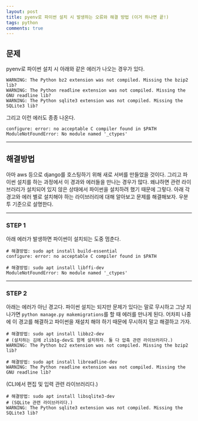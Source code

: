 ```yaml
---
layout: post
title: pyenv로 파이썬 설치 시 발생하는 오류와 해결 방법 (이거 하나면 끝!)
tags: python 
comments: true
---
```


## 문제     
pyenv로 파이썬 설치 시 아래와 같은 에러가 나오는 경우가 있다.    
```
WARNING: The Python bz2 extension was not compiled. Missing the bzip2 lib?
WARNING: The Python readline extension was not compiled. Missing the GNU readline lib?
WARNING: The Python sqlite3 extension was not compiled. Missing the SQLite3 lib?
```
      
그리고 이런 에러도 종종 나온다.    
```
configure: error: no acceptable C compiler found in $PATH
ModuleNotFoundError: No module named '_ctypes'
```

---

## 해결방법
아마 aws 등으로 django를 호스팅하기 위해 새로 서버를 만들었을 것이다. 그리고 파이썬 설치를 하는 과정에서 이 경과와 에러들을 만나는 경우가 많다. 왜냐하면 관련 라이브러리가 설치되어 있지 않은 상태에서 파이썬을 설치하려 했기 때문에 그렇다. 아래 각 경고와 에러 별로 설치해야 하는 라이브러리에 대해 알아보고 문제를 해결해보자. 우분투 기준으로 설명한다.      

---
      
### STEP 1
아래 에러가 발생하면 파이썬이 설치되는 도중 멈춘다.     
     
```
# 해결방법: sudo apt install build-essential
configure: error: no acceptable C compiler found in $PATH
```
```
# 해결방법: sudo apt install libffi-dev
ModuleNotFoundError: No module named '_ctypes'
```

---
      
### STEP 2
아래는 에러가 아닌 경고다. 파이썬 설치는 되지만 문제가 있다는 말로 무시하고 그냥 지나가면 ```python manage.py makemigrations```를 할 때 에러를 만나게 된다. 어차피 나중에 이 경고를 해결하고 파이썬을 재설치 해야 하기 때문에 무시하지 말고 해결하고 가자.    
    
```
# 해결방법: sudo apt install libbz2-dev    
# (설치하는 김에 zlib1g-dev도 함께 설치하자. 둘 다 압축 관련 라이브러리다.)    
WARNING: The Python bz2 extension was not compiled. Missing the bzip2 lib?
```

```
# 해결방법: sudo apt install libreadline-dev       
WARNING: The Python readline extension was not compiled. Missing the GNU readline lib?
```
(CLI에서 편집 및 입력 관련 라이브러리다.)    

```
# 해결방법: sudo apt install libsqlite3-dev      
# (SQLite 관련 라이브러리다.)     
WARNING: The Python sqlite3 extension was not compiled. Missing the SQLite3 lib?
```    
    
